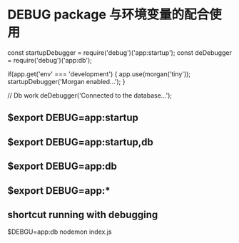 # DEBUG package 与环境变量的配合使用

const startupDebugger = require('debug')('app:startup');
const deDebugger = require('debug')('app:db');

if(app.get('env' === 'development') {
app.use(morgan('tiny'));
startupDebugger('Morgan enabled...');
}

// Db work
deDebugger('Connected to the database...');

## \$export DEBUG=app:startup

## \$export DEBUG=app:startup,db

## \$export DEBUG=app:db

## \$export DEBUG=app:\*

## shortcut running with debugging

\$DEBGU=app:db nodemon index.js
